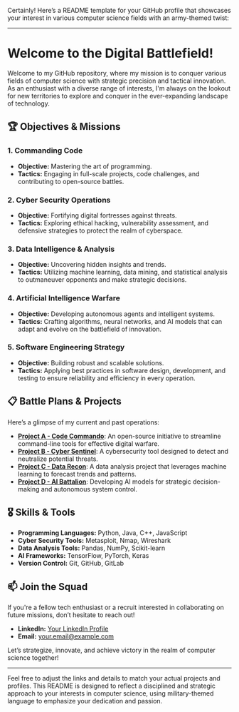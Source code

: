 Certainly! Here’s a README template for your GitHub profile that showcases your interest in various computer science fields with an army-themed twist:

---

# Welcome to the Digital Battlefield!

Welcome to my GitHub repository, where my mission is to conquer various fields of computer science with strategic precision and tactical innovation. As an enthusiast with a diverse range of interests, I'm always on the lookout for new territories to explore and conquer in the ever-expanding landscape of technology.

## 🏆 Objectives & Missions

### 1. **Commanding Code**
   - **Objective:** Mastering the art of programming.
   - **Tactics:** Engaging in full-scale projects, code challenges, and contributing to open-source battles.

### 2. **Cyber Security Operations**
   - **Objective:** Fortifying digital fortresses against threats.
   - **Tactics:** Exploring ethical hacking, vulnerability assessment, and defensive strategies to protect the realm of cyberspace.

### 3. **Data Intelligence & Analysis**
   - **Objective:** Uncovering hidden insights and trends.
   - **Tactics:** Utilizing machine learning, data mining, and statistical analysis to outmaneuver opponents and make strategic decisions.

### 4. **Artificial Intelligence Warfare**
   - **Objective:** Developing autonomous agents and intelligent systems.
   - **Tactics:** Crafting algorithms, neural networks, and AI models that can adapt and evolve on the battlefield of innovation.

### 5. **Software Engineering Strategy**
   - **Objective:** Building robust and scalable solutions.
   - **Tactics:** Applying best practices in software design, development, and testing to ensure reliability and efficiency in every operation.

## 📋 Battle Plans & Projects

Here’s a glimpse of my current and past operations:

- **[Project A - Code Commando](link)**: An open-source initiative to streamline command-line tools for effective digital warfare.
- **[Project B - Cyber Sentinel](link)**: A cybersecurity tool designed to detect and neutralize potential threats.
- **[Project C - Data Recon](link)**: A data analysis project that leverages machine learning to forecast trends and patterns.
- **[Project D - AI Battalion](link)**: Developing AI models for strategic decision-making and autonomous system control.

## 🎖️ Skills & Tools

- **Programming Languages:** Python, Java, C++, JavaScript
- **Cyber Security Tools:** Metasploit, Nmap, Wireshark
- **Data Analysis Tools:** Pandas, NumPy, Scikit-learn
- **AI Frameworks:** TensorFlow, PyTorch, Keras
- **Version Control:** Git, GitHub, GitLab

## 📫 Join the Squad

If you're a fellow tech enthusiast or a recruit interested in collaborating on future missions, don’t hesitate to reach out!

- **LinkedIn:** [Your LinkedIn Profile](link)
- **Email:** [your.email@example.com](mailto:your.email@example.com)

Let’s strategize, innovate, and achieve victory in the realm of computer science together!

---

Feel free to adjust the links and details to match your actual projects and profiles. This README is designed to reflect a disciplined and strategic approach to your interests in computer science, using military-themed language to emphasize your dedication and passion.
